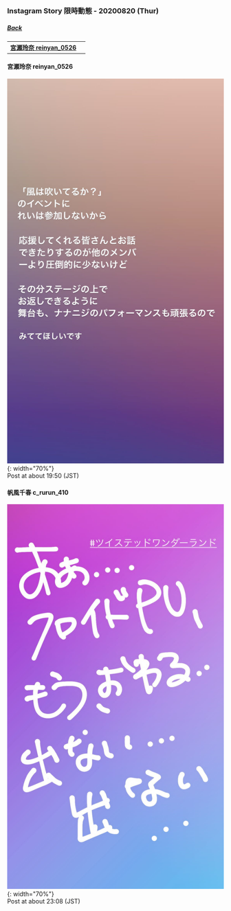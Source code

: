 ### Instagram Story 限時動態 - 20200820 (Thur)
##### [Back](../IGstory_List.md)

<table>
<tr>
<th><a href="#reinyan_0526">宮瀬玲奈 reinyan_0526</a></th>
<th><a href="#c_rurun_410"帆風千春 c_rurun_410</a></th>
</tr>
</table>

<a name="reinyan_0526"></a>
#### 宮瀬玲奈 reinyan_0526

![20200820_reinyan_0526_1](../../../../Album/Instagram/IGstory/August2020/20200820/20200820_reinyan_0526_1.jpg){: width="70%"}  
Post at about 19:50 (JST)  

<a name="c_rurun_410"></a>
#### 帆風千春 c_rurun_410

![20200820_c_rurun_410_1](../../../../Album/Instagram/IGstory/August2020/20200820/20200820_c_rurun_410_1.jpg){: width="70%"}  
Post at about 23:08 (JST)  
